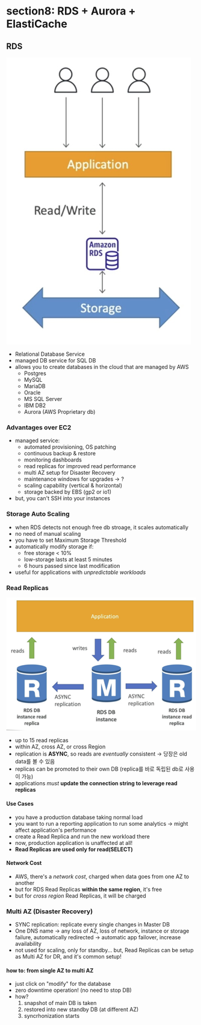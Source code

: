 # section8: RDS + Aurora + ElastiCache

## RDS

![RDS](images/RDS.jpg)

- Relational Database Service
- managed DB service for SQL DB
- allows you to create databases in the cloud that are managed by AWS
  - Postgres
  - MySQL
  - MariaDB
  - Oracle
  - MS SQL Server
  - IBM DB2
  - Aurora (AWS Proprietary db)

### Advantages over EC2

- managed service:
  - automated provisioning, OS patching
  - continuous backup & restore
  - monitoring dashboards
  - read replicas for improved read performance
  - multi AZ setup for Disaster Recovery
  - maintenance windows for upgrades -> ?
  - scaling capability (vertical & horizontal)
  - storage backed by EBS (gp2 or io1)
- but, you can't SSH into your instances

### Storage Auto Scaling

- when RDS detects not enough free db stroage, it scales automatically
- no need of manual scaling
- you have to set Maximum Storage Threshold
- automatically modify storage if:
  - free storage < 10%
  - low-storage lasts at least 5 minutes
  - 6 hours passed since last modification
- useful for applications with *unpredictable workloads*

### Read Replicas

![read_replicas](images/read_replicas.png)

- up to 15 read replicas
- within AZ, cross AZ, or cross Region
- replication is **ASYNC**, so reads are *eventually* consistent -> 당장은 old data를 볼 수 있음
- replicas can be promoted to their own DB (replica를 바로 독립된 db로 사용이 가능)
- applications *must* **update the connection string to leverage read replicas**

#### Use Cases

- you have a production database taking normal load
- you want to run a reporting application to run some analytics -> might affect application's performance
- create a Read Replica and run the new workload there
- now, production application is unaffected at all!
- **Read Replicas are used only for read(SELECT)**

#### Network Cost

- AWS, there's a *network cost*, charged when data goes from one AZ to another
- but for RDS Read Replicas **within the same region**, it's free
- but for *cross region* Read Replicas, it will be charged

### Multi AZ (Disaster Recovery)

- SYNC replication: replicate every single changes in Master DB
- One DNS name -> any loss of AZ, loss of network, instance or storage failure, automatically redirected -> automatic app failover, increase availability
- not used for scaling, only for standby... but, Read Replicas can be setup as Multi AZ for DR, and it's common setup!

#### how to: from single AZ to multi AZ

- just click on "modify" for the database
- zero downtime operation! (no need to stop DB)
- how?
  1. snapshot of main DB is taken
  2. restored into new standby DB (at different AZ)
  3. syncrhonization starts
